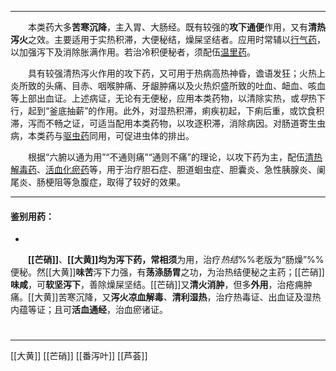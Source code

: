 ---
&emsp;&emsp;本类药大多**苦寒沉降**，主入胃、大肠经。既有较强的**攻下通便**作用，又有**清热泻火**之效。主要适用于实热积滞，大便秘结，燥屎坚结者。应用时常辅以<ins>行气药</ins>，以加强泻下及消除胀满作用。若治冷积便秘者，须配伍<ins>温里药</ins>。

&emsp;&emsp;具有较强清热泻火作用的攻下药，又可用于热病高热神昏，谵语发狂；火热上炎所致的头痛、目赤、咽喉肿痛、牙龈肿痛以及火热炽盛所致的吐血、衄血、咳血等上部出血证。上述病证，无论有无便秘，应用本类药物，以清除实热，或<dfn>导</dfn>热下行，起到“釜底抽薪”的作用。此外，对湿热积滞，痢疾初起，下痢后重，或饮食积滞，泻而不畅之证，可适当配用本类药物，以攻逐积滞，消除病因。对肠道寄生虫病，本类药与<ins>驱虫药</ins>同用，可促进虫体的排出。

&emsp;&emsp;根据“六腑以通为用”“不通则痛”“通则不痛”的理论，以攻下药为主，配伍<ins>清热解毒药</ins>、<ins>活血化瘀药</ins>等，用于治疗胆石症、胆道蛔虫症、胆囊炎、急性胰腺炎、阑尾炎、肠梗阻等急腹症，取得了较好的效果。
___


#### 鉴别用药：
-
&emsp;&emsp;**[[芒硝]]**、**[[大黄]]**均为泻下药，常**相须**为用，治疗<dfn>热结</dfn>%%老版为“肠燥”%%便秘。然[[大黄]]**味苦**泻下力强，有**荡涤肠胃**之功，为治热结便秘之主药；[[芒硝]]**味咸**，可**软坚泻下**，善除燥屎坚结。[[芒硝]]又**清火消肿**，但多**外用**，治疮痈肿痛。[[大黄]]苦寒沉降，又**泻火凉血解毒**<dfn>、</dfn>**清利湿热**，治疗热毒证、出血证及湿热内蕴等证；且可**活血通经**，治血瘀诸证。

#
***
[[大黄]]
[[芒硝]]
[[番泻叶]]
[[芦荟]]